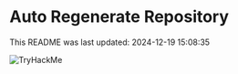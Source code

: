 # Auto Regenerate Repository

This README was last updated: 2024-12-19 15:08:35

 ![TryHackMe](https://tryhackme.com/badge/533634)